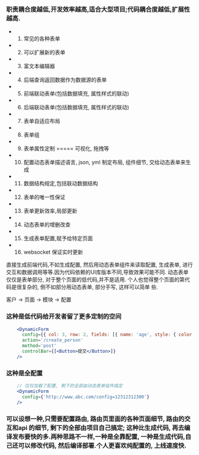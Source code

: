 
### 职责耦合度越低,开发效率越高,适合大型项目;代码耦合度越低,扩展性越高.

- 1. 常见的各种表单
- 2. 可以扩展新的表单
- 3. 富文本编辑器
- 4. 后端查询返回数据作为数据源的表单
- 5. 前端联动表单(包括数据填充, 属性样式的联动)
- 6. 后端联动表单(包括数据填充, 属性样式的联动)
- 7. 表单自适应布局
- 8. 表单组
- 9. 表单属性定制 ===== 可视化, 拖拽等
- 10. 配置动态表单描述语言, json, yml 制定布局, 组件细节, 交给动态表单来生成
- 11. 数据结构规定,包括联动数据结构
- 12. 表单的唯一性保证
- 13.  表单更新效率,局部更新
- 14. 动态表单的增删改查
- 15. 生成表单配置,赋予给特定页面
- 16. websocket 保证实时更新

直接生成前端代码,不如生成配置, 然后用动态表单组件来读取配置, 生成表单, 进行交互和数据调用等等.因为代码依赖的UI库版本不同,导致效果可能不同.
动态表单仅仅是表单部分, 对于整个页面的低代码,并不是适用. 个人也觉得整个页面的第代码是很复杂的, 倒不如部分用动态表单, 部分手写, 这样可以简单
些.

客户 -> 页面 -> 模块 -> 配置 

### 这种是低代码给开发者留了更多定制的空间
```jsx
    <DynamicForm
      config={{ col: 3, row: 2, fields: [{ name: 'age', style: { color: 'red' } }] }}
      action='/create_person'
      method='post'
      controlBar={[<Button>提交</Button>]}
    />
```

### 这种是全配置
```jsx
    // 仅仅加载了配置, 剩下的全部由动态表单组件搞定
    <DynamicForm
      config={'http://www.abc.com/config=12312312300'}
    />
```

### 可以设想一种,只需要配置路由, 路由页里面的各种页面细节, 路由的交互和api 的细节, 剩下的全部由项目自己搞定; 这种比生成代码, 再去编译发布要快的多.两种思路不一样,一种是全靠配置, 一种是生成代码,自己还可以修改代码, 然后编译部署.个人更喜欢纯配置的, 上线速度快.

